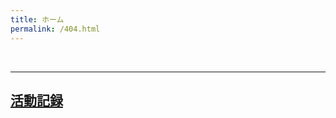 ```yaml
---
title: ホーム
permalink: /404.html
---
```

<!--
[<img src="https://github.com/goodroot/hugo-classic/raw/master/images/partywizard.gif" style="max-width:15%;min-width:40px;float:right;" alt="Github repo" />](https://github.com/goodroot/hugo-classic)
-->
<div style="text-align: center;">
<!--
<font size="8">物理部って</font><br><br>
<font size="8">知ってるぅ？</font><br><br>
-->

</div>
<br>
<hr/>




<h2><p><a href="/post/">活動記録</a></p></h2>
